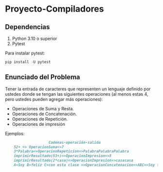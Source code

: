# Proyecto-Compiladores

## Dependencias

1. Python 3.10 o superior
2. Pytest

Para instalar pytest: 
```python
pip install -U pytest
```
## Enunciado del Problema
Tener la entrada de caracteres que representen un lenguaje definido por ustedes donde se tengan las siguientes operaciones (al menos estas 4, pero ustedes pueden agregar más operaciones):

- Operaciones de Suma y Resta.
- Operaciones de Concatenación.
- Operaciones de Repetición.
- Operaciones de impresión

Ejemplos:

```markdown
                    Cadenas-operación-salida
    52+ => OperacionSuma=>7
    3*Palabra=>OperacionRepeticion=>PalabraPalabraPalabra
    imprimirResultado(53+)=>OperacionImpresion=>8
    imprimirResultado(2*casa)=>OperacionImpresion=>casacasa
    A=Soy B=feliz C=con esta clase =>OperacionConcatenacion=>ABC=>Soy feliz con esta clase
```
